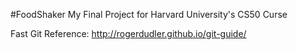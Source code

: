 #FoodShaker
My Final Project for Harvard University's CS50 Curse

Fast Git Reference:
http://rogerdudler.github.io/git-guide/
